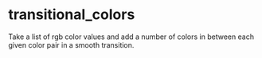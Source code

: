 # transitional_colors
Take a list of rgb color values and add a number of colors in between each given color pair in a smooth transition.
